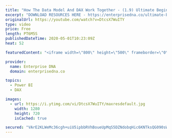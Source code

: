 ```yaml
---
title: "How The Data Model And DAX Work Together - (1.9) Ultimate Beginners Guide to DAX 2020"
excerpt: "DOWNLOAD RESOURCES HERE - https://enterprisedna.co/ultimate-beginners-guide-to-dax-resource-downloads/ START FROM THE BEGINNING - https://www.youtube.com/playlist?list=PL1myWUzvmmDGmLfty3BDluz8nzme1dZxg  Follow along to the beginners guide DAX tutorials by using the demo data available for download."
originalUrl: https://youtube.com/watch?v=DtcsX7WuITY
type: video
price: Free
length: PT6M5S
publishedDateTime: 2020-05-01T10:23:09Z
heat: 52

featuredContent: "<iframe width=\"800\" height=\"500\" frameborder=\"0\" src=\"https://www.youtube.com/embed/DtcsX7WuITY\" allow=\"accelerometer; autoplay; encrypted-media; gyroscope; picture-in-picture\" allowfullscreen></iframe>"

provider:
  name: Enterprise DNA
  domain: enterprisedna.co

topics:
  - Power BI
  - DAX

images:
  - url: https://i.ytimg.com/vi/DtcsX7WuITY/maxresdefault.jpg
    width: 1280
    height: 720
    isCached: true

secured: "VArE2KLWeMc36cgh+uiU5ipbbRVhBoueUpMqS5DZNdobqHic6KNTksQG090sW3tk9jgtetVMZJbR6b4ZKj2q7UEzlWa24c9ry/b0I7IaAYlzB9lW4aNJOOmuUnsfzqW8Hbvue8qBhygo3iGgdoaQyiM1s439Bj+pA4Z5pl6RGo1hIBfqhCFyU24vu1MfNyMuX9lhBlgpJy6/qa2SdfKQQKsaDM+uAmbaIgl5z8PnOfzS9GDSId6PxuG4845n9uWSvD1xJsewCjSvd8ndflNoSIu79FN8iFH63L41oxll8KslQ+yzN1h40+nsUQUGXixRQs+0TzF8uXarnpEnILBakMBhoTGBdSNcBVplq1PqzYct8NRiCe3Z6KAMuNeJwpnEUS0mkmhGLwtJJMyRr5xvpA==;DD0wyk86Ls/AE8c2EhImAw=="
---
```


